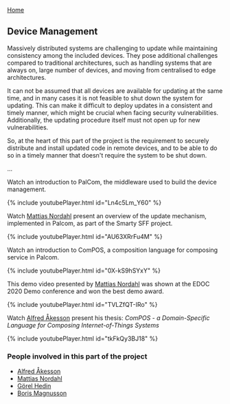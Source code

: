 [Home](./index.html)

## Device Management


Massively distributed systems are challenging to update while maintaining consistency
among the included devices. They pose additional challenges compared to traditional architectures, such as
handling systems that are always on, large number of devices,
and moving from centralised to edge architectures.

It can not be assumed that all devices are available for updating at the same time, and in many cases
it is not feasible to shut down the system for updating.
This can make it difficult to deploy updates in a consistent and timely manner, which might be crucial when facing security vulnerabilities.
Additionally, the updating procedure itself must not open up for new vulnerabilities.

So, at the heart of this part of the
project is the requirement to securely distribute and install updated code in remote devices,
and to be able to do so in a timely manner that doesn't require the system to be shut down.

...

Watch an introduction to PalCom, the middleware used to build the device management.  

<!-- Palcom Introduction -->
{% include youtubePlayer.html id="Ln4c5Lm_Y60" %}

Watch [Mattias Nordahl](https://portal.research.lu.se/sv/persons/mattias-nordahl) present an overview of the update mechanism, implemented in Palcom, as part of the Smarty SFF project.

<!-- Automatic Updates -->
{% include youtubePlayer.html id="AU63XRrFu4M" %}

Watch an introduction to ComPOS, a composition language for composing service in Palcom.

<!-- ComPos Introduction -->
{% include youtubePlayer.html id="0X-kS9hSYxY" %}

This demo video presented by [Mattias Nordahl](https://portal.research.lu.se/sv/persons/mattias-nordahl) was shown at the EDOC 2020 Demo conference and won the best demo award.

<!-- EDOC 2020 Demo video -->
{% include youtubePlayer.html id="TVLZfQT-IRo" %}

Watch [Alfred Åkesson](https://portal.research.lu.se/sv/persons/alfred-%C3%A5kesson) present his thesis: *ComPOS - a Domain-Specific Language for Composing Internet-of-Things Systems*

<!-- ComPos Thesis (30 min) -->
{% include youtubePlayer.html id="tkFkQy3BJ18" %}

### People involved in this part of the project

* [Alfred Åkesson](https://portal.research.lu.se/sv/persons/alfred-åkesson)
* [Mattias Nordahl](https://portal.research.lu.se/sv/persons/mattias-nordahl)
* [Görel Hedin](https://portal.research.lu.se/sv/persons/görel-hedin)
* [Boris Magnusson](https://portal.research.lu.se/sv/persons/boris-magnusson)
